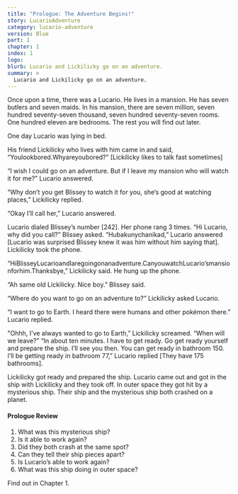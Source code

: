```yaml
---
title: "Prologue: The Adventure Begins!"
story: LucarioAdventure
category: lucario-adventure
version: Blue
part: 1
chapter: 1
index: 1
logo: 
blurb: Lucario and Lickilicky go on an adventure.
summary: >
  Lucario and Lickilicky go on an adventure.
---
```

Once upon a time, there was a Lucario. He lives in a mansion. He has seven butlers and seven maids. In his mansion, there are seven million, seven hundred seventy-seven thousand, seven hundred seventy-seven rooms. 
One hundred eleven are bedrooms. The rest you will find out later.

One day Lucario was lying in bed.

His friend Lickilicky who lives with him came in and said, “Youlookbored.Whyareyoubored?” [Lickilicky likes to talk fast sometimes]

“I wish I could go on an adventure. But if I leave my mansion who will watch it for me?” Lucario answered.

“Why don’t you get Blissey to watch it for you, she’s good at watching places,” Lickilicky replied.

“Okay I’ll call her,” Lucario answered.

Lucario dialed Blissey’s number [242]. Her phone rang 3 times.
“Hi Lucario, why did you call?” Blissey asked.
“Hubakunychanikad,” Lucario answered [Lucario was surprised Blissey knew it was him without him saying that]. Lickilicky took the phone.

“HiBlisseyLucarioandIaregoingonanadventure.CanyouwatchLucario’smansionforhim.Thanksbye,” Lickilicky said. He hung up the phone.

“Ah same old Lickilicky. Nice boy.” Blissey said.

“Where do you want to go on an adventure to?” Lickilicky asked Lucario.

“I want to go to Earth. I heard there were humans and other pokémon there.” Lucario replied.

"Ohhh, I’ve always wanted to go to Earth,” Lickilicky screamed. “When will we leave?” “In about ten minutes. I have to get ready. Go get ready yourself and prepare the ship. I’ll see you then. You can get ready 
in bathroom 150. I’ll be getting ready in bathroom 77,” Lucario replied [They have 175 bathrooms].

Lickilicky got ready and prepared the ship. Lucario came out and got in the ship with Lickilicky and they took off. In outer space they got hit by a mysterious ship. Their ship and the mysterious ship both 
crashed on a planet.

#### Prologue Review
1. What was this mysterious ship?
2. Is it able to work again?
3. Did they both crash at the same spot?
4. Can they tell their ship pieces apart?
5. Is Lucario’s able to work again?
6. What was this ship doing in outer space?

Find out in Chapter 1.
